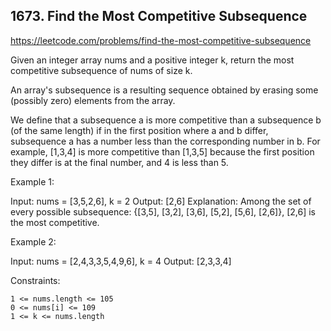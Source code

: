 ## 1673. Find the Most Competitive Subsequence

https://leetcode.com/problems/find-the-most-competitive-subsequence

Given an integer array nums and a positive integer k, return the most competitive subsequence of nums of size k.

An array's subsequence is a resulting sequence obtained by erasing some (possibly zero) elements from the array.

We define that a subsequence a is more competitive than a subsequence b (of the same length) if in the first position where a and b differ, subsequence a has a number less than the corresponding number in b. For example, [1,3,4] is more competitive than [1,3,5] because the first position they differ is at the final number, and 4 is less than 5.

Example 1:

Input: nums = [3,5,2,6], k = 2
Output: [2,6]
Explanation: Among the set of every possible subsequence: {[3,5], [3,2], [3,6], [5,2], [5,6], [2,6]}, [2,6] is the most competitive.

Example 2:

Input: nums = [2,4,3,3,5,4,9,6], k = 4
Output: [2,3,3,4]

Constraints:

    1 <= nums.length <= 105
    0 <= nums[i] <= 109
    1 <= k <= nums.length
